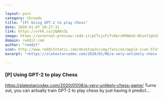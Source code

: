```yaml
---

layout: post
category: threads
title: "[P] Using GPT-2 to play Chess"
date: 2020-01-07 19:27:31
link: https://vrhk.co/2QAKn3L
image: https://external-preview.redd.it/pCTsjcFiTvbbrcKRA6oU-NtuxYJpG1RGvcdD80ygEFU.jpg?width=200&height=104.712041885&auto=webp&s=71d6e563f141920f1b60221282ccb0bd7efd883d
domain: reddit.com
author: "reddit"
icon: http://www.redditstatic.com/desktop2x/img/favicon/apple-icon-57x57.png
excerpt: "<https://slatestarcodex.com/2020/01/06/a-very-unlikely-chess-game/> Turns out, you can actually train GPT-2 to play chess by just having it predict..."

---
```


### [P] Using GPT-2 to play Chess

<https://slatestarcodex.com/2020/01/06/a-very-unlikely-chess-game/> Turns out, you can actually train GPT-2 to play chess by just having it predict...